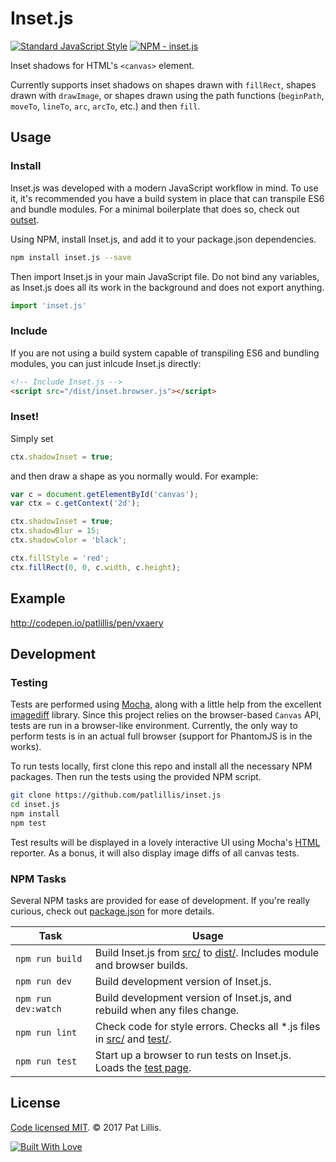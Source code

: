 # Inset.js

[![Standard JavaScript Style](https://img.shields.io/badge/code_style-standard-brightgreen.svg?style=flat-square)](http://standardjs.com/)
[![NPM - inset.js](https://img.shields.io/npm/v/inset.js.svg?style=flat-square)](https://www.npmjs.com/package/inset.js)

Inset shadows for HTML's `<canvas>` element.

Currently supports inset shadows on shapes drawn with `fillRect`, shapes drawn with `drawImage`, or shapes drawn using the path functions (`beginPath`, `moveTo`, `lineTo`, `arc`, `arcTo`, etc.) and then `fill`.

## Usage

### Install

Inset.js was developed with a modern JavaScript workflow in mind. To use it, it's recommended you have a build system in place that can transpile ES6 and bundle modules. For a minimal boilerplate that does so, check out [outset](https://github.com/callmecavs/outset).

Using NPM, install Inset.js, and add it to your package.json dependencies.

```bash
npm install inset.js --save
```

Then import Inset.js in your main JavaScript file. Do not bind any variables, as Inset.js does all its work in the background and does not export anything.

```javascript
import 'inset.js'
```

### Include

If you are not using a build system capable of transpiling ES6 and bundling modules, you can just inlcude Inset.js directly:

```html
<!-- Include Inset.js -->
<script src="/dist/inset.browser.js"></script>
```

### Inset!

Simply set 

```javascript
ctx.shadowInset = true;
```

and then draw a shape as you normally would. For example:

```javascript
var c = document.getElementById('canvas');
var ctx = c.getContext('2d');

ctx.shadowInset = true;
ctx.shadowBlur = 15;
ctx.shadowColor = 'black';

ctx.fillStyle = 'red';
ctx.fillRect(0, 0, c.width, c.height);
```

## Example

http://codepen.io/patlillis/pen/vxaery

## Development

### Testing

Tests are performed using [Mocha](https://mochajs.org/), along with a little help from the excellent [imagediff](https://github.com/HumbleSoftware/js-imagediff) library. Since this project relies on the browser-based `Canvas` API, tests are run in a browser-like environment. Currently, the only way to perform tests is in an actual full browser (support for PhantomJS is in the works).

To run tests locally, first clone this repo and install all the necessary NPM packages. Then run the tests using the provided NPM script.

```bash
git clone https://github.com/patlillis/inset.js
cd inset.js
npm install
npm test
```

Test results will be displayed in a lovely interactive UI using Mocha's [HTML](https://mochajs.org/#html) reporter. As a bonus, it will also display image diffs of all canvas tests.

### NPM Tasks

Several NPM tasks are provided for ease of development. If you're really curious, check out [package.json](package.json) for more details.

| Task                | Usage                                                                                 |
| ------------------- | ------------------------------------------------------------------------------------- |
| `npm run build`     | Build Inset.js from [src/](src) to [dist/](dist). Includes module and browser builds. |
| `npm run dev`       | Build development version of Inset.js.                                                |
| `npm run dev:watch` | Build development version of Inset.js, and rebuild when any files change.             |
| `npm run lint`      | Check code for style errors. Checks all *.js files in [src/](src) and [test/](test).  |
| `npm run test`      | Start up a browser to run tests on Inset.js. Loads the [test page](test/manual.html). |

<!--
### Command line

Command line tests are performed using [PhantomJS](http://phantomjs.org/) (hooked into Mocha with [phantom-js-core](https://github.com/nathanboktae/mocha-phantomjs-core)). Once you have run `npm install`, it should be as simple as

```bash
npm run test
```

Test results will be displayed in the terminal.
-->

## License

[Code licensed MIT](LICENSE). © 2017 Pat Lillis.

[![Built With Love](http://forthebadge.com/images/badges/built-with-love.svg)](http://forthebadge.com)
